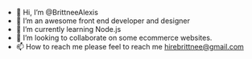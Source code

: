 - 👋 Hi, I’m @BrittneeAlexis
- 👀 I’m  an awesome front end developer and designer
- 🌱 I’m currently learning Node.js
- 💞️ I’m looking to collaborate on some ecommerce websites.
- 📫 How to reach me please feel to reach me hirebrittnee@gmail.com

<!---
BrittneeAlexis/BrittneeAlexis is a ✨ special ✨ repository because its `README.md` (this file) appears on your GitHub profile.
You can click the Preview link to take a look at your changes.
--->
